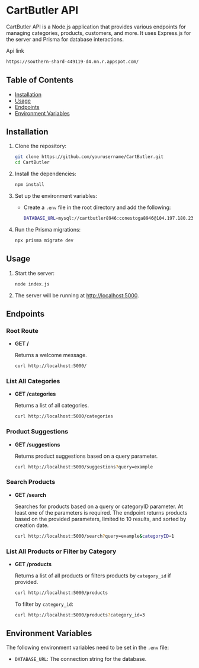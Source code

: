 # CartButler API

CartButler API is a Node.js application that provides various endpoints for managing categories, products, customers, and more. It uses Express.js for the server and Prisma for database interactions.

Api link
```sh
https://southern-shard-449119-d4.nn.r.appspot.com/
```

## Table of Contents

- [Installation](#installation)
- [Usage](#usage)
- [Endpoints](#endpoints)
- [Environment Variables](#environment-variables)

## Installation

1. Clone the repository:

   ```sh
   git clone https://github.com/yourusername/CartButler.git
   cd CartButler
   ```

2. Install the dependencies:
   ```sh
   npm install
   ```

3. Set up the environment variables:
   - Create a `.env` file in the root directory and add the following:
     ```sh
     DATABASE_URL=mysql://cartbutler8946:conestoga8946@104.197.180.231:3306/cartbutler8946
     ```

4. Run the Prisma migrations:
   ```sh
   npx prisma migrate dev
   ```

## Usage

1. Start the server:
   ```sh
   node index.js
   ```

2. The server will be running at [http://localhost:5000](http://localhost:5000).

## Endpoints

### Root Route
- **GET /**

  Returns a welcome message.

  ```sh
  curl http://localhost:5000/
  ```

### List All Categories
- **GET /categories**

  Returns a list of all categories.

  ```sh
  curl http://localhost:5000/categories
  ```

### Product Suggestions
- **GET /suggestions**

  Returns product suggestions based on a query parameter.

  ```sh
  curl http://localhost:5000/suggestions?query=example
  ```

### Search Products
- **GET /search**

  Searches for products based on a query or categoryID parameter. At least one of the parameters is required. The endpoint returns products based on the provided parameters, limited to 10 results, and sorted by creation date.

  ```sh
  curl http://localhost:5000/search?query=example&categoryID=1
  ```

### List All Products or Filter by Category
- **GET /products**

  Returns a list of all products or filters products by `category_id` if provided.

  ```sh
  curl http://localhost:5000/products
  ```

  To filter by `category_id`:

  ```sh
  curl http://localhost:5000/products?category_id=3
  ```

## Environment Variables

The following environment variables need to be set in the `.env` file:

- `DATABASE_URL`: The connection string for the database.